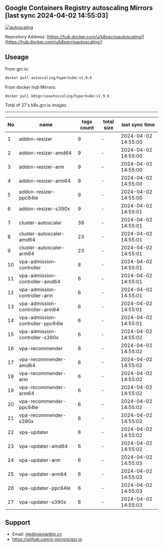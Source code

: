 Google Containers Registry autoscaling Mirrors [last sync 2024-04-02 14:55:03]
-------

[![autoscaling](https://github.com/x-mirrors/gcr.io/actions/workflows/k8s.gcr.io-autoscaling.yml/badge.svg?branch=main)](https://github.com/x-mirrors/gcr.io/actions/workflows/k8s.gcr.io-autoscaling.yml)

Repository Address: [https://hub.docker.com/u/k8sgcrioautoscaling/](https://hub.docker.com/u/k8sgcrioautoscaling/)

Useage
-------

From gcr.io:
```bash
docker pull autoscaling/hyperkube:v1.9.6
```

From docker hub Mirrors:
```bash
docker pull k8sgcrioautoscaling/hyperkube:v1.9.6
```

Total of 27's k8s.gcr.io images

-------

| No  | name | tags count | total size | last sync time |
| --- | ----- | ---------- | ---------- | -------------- |
| 1 | addon-resizer | 9 | - | 2024-04-02 14:55:00 |
| 2 | addon-resizer-amd64 | 9 | - | 2024-04-02 14:55:00 |
| 3 | addon-resizer-arm | 9 | - | 2024-04-02 14:55:00 |
| 4 | addon-resizer-arm64 | 9 | - | 2024-04-02 14:55:00 |
| 5 | addon-resizer-ppc64le | 9 | - | 2024-04-02 14:55:00 |
| 6 | addon-resizer-s390x | 9 | - | 2024-04-02 14:55:01 |
| 7 | cluster-autoscaler | 38 | - | 2024-04-02 14:55:01 |
| 8 | cluster-autoscaler-amd64 | 23 | - | 2024-04-02 14:55:01 |
| 9 | cluster-autoscaler-arm64 | 23 | - | 2024-04-02 14:55:01 |
| 10 | vpa-admission-controller | 8 | - | 2024-04-02 14:55:01 |
| 11 | vpa-admission-controller-amd64 | 6 | - | 2024-04-02 14:55:01 |
| 12 | vpa-admission-controller-arm | 6 | - | 2024-04-02 14:55:01 |
| 13 | vpa-admission-controller-arm64 | 6 | - | 2024-04-02 14:55:01 |
| 14 | vpa-admission-controller-ppc64le | 6 | - | 2024-04-02 14:55:01 |
| 15 | vpa-admission-controller-s390x | 6 | - | 2024-04-02 14:55:02 |
| 16 | vpa-recommender | 8 | - | 2024-04-02 14:55:02 |
| 17 | vpa-recommender-amd64 | 6 | - | 2024-04-02 14:55:02 |
| 18 | vpa-recommender-arm | 6 | - | 2024-04-02 14:55:02 |
| 19 | vpa-recommender-arm64 | 6 | - | 2024-04-02 14:55:02 |
| 20 | vpa-recommender-ppc64le | 6 | - | 2024-04-02 14:55:02 |
| 21 | vpa-recommender-s390x | 6 | - | 2024-04-02 14:55:02 |
| 22 | vpa-updater | 8 | - | 2024-04-02 14:55:02 |
| 23 | vpa-updater-amd64 | 6 | - | 2024-04-02 14:55:02 |
| 24 | vpa-updater-arm | 6 | - | 2024-04-02 14:55:03 |
| 25 | vpa-updater-arm64 | 6 | - | 2024-04-02 14:55:03 |
| 26 | vpa-updater-ppc64le | 6 | - | 2024-04-02 14:55:03 |
| 27 | vpa-updater-s390x | 6 | - | 2024-04-02 14:55:03 |

Support
-------

- Email: me@xiexianbin.cn
- https://github.com/x-mirrors/gcr.io
